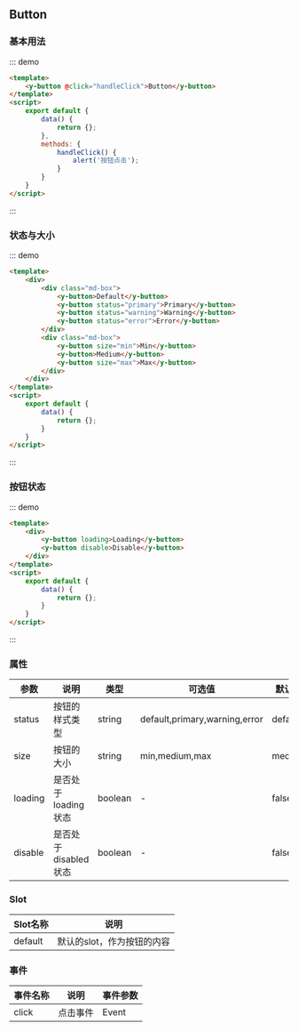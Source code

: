 <script>
    export default {
        data() {
            return {};
        },
        methods: {
            handleClick() {
                alert('按钮点击');
            }
        }
    }
</script>
<style>
.md-box {
    margin-bottom: 20px;
}
.md-box:last-child {
    margin-bottom: 0px;
}
</style>
## Button

### 基本用法

::: demo
```html
<template>
    <y-button @click="handleClick">Button</y-button>
</template>
<script>
    export default {
        data() {
            return {};
        },
        methods: {
            handleClick() {
                alert('按钮点击');
            }
        }
    }
</script>
```
:::

### 状态与大小

::: demo
```html
<template>
    <div>
        <div class="md-box">
            <y-button>Default</y-button>
            <y-button status="primary">Primary</y-button>
            <y-button status="warning">Warning</y-button>
            <y-button status="error">Error</y-button>
        </div>
        <div class="md-box">
            <y-button size="min">Min</y-button>
            <y-button>Medium</y-button>
            <y-button size="max">Max</y-button>
        </div>
    </div>
</template>
<script>
    export default {
        data() {
            return {};
        }
    }
</script>
```
:::

### 按钮状态

::: demo
```html
<template>
    <div>
        <y-button loading>Loading</y-button>
        <y-button disable>Disable</y-button>
    </div>
</template>
<script>
    export default {
        data() {
            return {};
        }
    }
</script>
```
:::

### 属性

| 参数      | 说明                             | 类型      | 可选值       | 默认值 |
| -------- | -------------------------------- | -------- | ----------- | ----- |
| status   | 按钮的样式类型 | string    | default,primary,warning,error | default |
| size     | 按钮的大小                        | string   | min,medium,max | medium |
| loading  | 是否处于loading状态    | boolean   | -           | false |
| disable | 是否处于disabled状态   | boolean   | -           | false |

### Slot

| Slot名称  | 说明                             |
| -------- | -------------------------------- |
| default  | 默认的slot，作为按钮的内容 |

### 事件

| 事件名称  | 说明                              | 事件参数  |
| -------- | -------------------------------- | -------- |
| click    | 点击事件 | Event |
